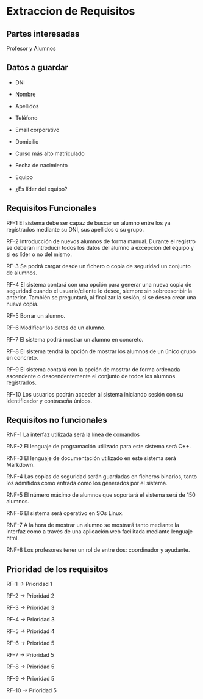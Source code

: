 # Extraccion de Requisitos

## Partes interesadas

Profesor y Alumnos

## Datos a guardar

* DNI

* Nombre

* Apellidos

* Teléfono

* Email corporativo

* Domicilio

* Curso más alto matriculado

* Fecha de nacimiento

* Equipo

* ¿Es líder del equipo?

## Requisitos Funcionales

RF-1 El sistema debe ser capaz de buscar un alumno entre los ya registrados mediante su DNI, sus apellidos o su grupo.

RF-2 Introducción de nuevos alumnos de forma manual. Durante el registro se deberán introducir todos los datos del alumno a excepción del equipo y si es líder o no del mismo.

RF-3 Se podrá cargar desde un fichero o copia de seguridad un conjunto de alumnos.

RF-4 El sistema contará con una opción para generar una nueva copia de seguridad cuando el usuario/cliente lo desee, siempre sin sobreescribir la anterior. También se preguntará, al finalizar la sesión, si se desea crear una nueva copia.

RF-5 Borrar un alumno.

RF-6 Modificar los datos de un alumno.

RF-7 El sistema podrá mostrar un alumno en concreto.

RF-8 El sistema tendrá la opción de mostrar los alumnos de un único grupo en concreto.

RF-9 El sistema contará con la opción de mostrar de forma ordenada ascendente o descendentemente el conjunto de todos los alumnos registrados.

RF-10 Los usuarios podrán acceder al sistema iniciando sesión con su identificador y contraseña únicos.

## Requisitos no funcionales

RNF-1 La interfaz utilizada será la línea de comandos

RNF-2 El lenguaje de programación utilizado para este sistema será C++.

RNF-3 El lenguaje de documentación utilizado en este sistema será Markdown.

RNF-4 Las copias de seguridad serán guardadas en ficheros binarios, tanto los admitidos como entrada como los generados por el sistema.

RNF-5 El número máximo de alumnos que soportará el sistema será de 150 alumnos.

RNF-6 El sistema será operativo en SOs Linux.

RNF-7 A la hora de mostrar un alumno se mostrará tanto mediante la interfaz como a través de una aplicación web facilitada mediante lenguaje html.

RNF-8 Los profesores tener un rol de entre dos: coordinador y ayudante.

## Prioridad de los requisitos

RF-1 -> Prioridad 1

RF-2 -> Prioridad 2

RF-3 -> Prioridad 3

RF-4 -> Prioridad 3

RF-5 -> Prioridad 4

RF-6 -> Prioridad 5

RF-7 -> Prioridad 5

RF-8 -> Prioridad 5

RF-9 -> Prioridad 5

RF-10 -> Prioridad 5
